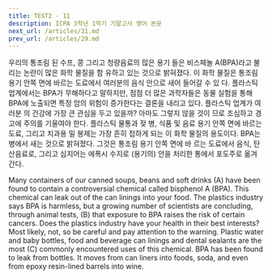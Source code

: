 ```yaml
---
title: TEST2 - 11
description: ICPA 3학년 1학기 기말고사 영어 본문
next_url: /articles/31.md
prev_url: /articles/29.md
---
```


우리의 통조림 된 수프, 콩 그리고 청량음료의 많은 용기 들은 비스페놀 A(BPA)라고 불리는 논란이 많은 화학 물질을 함 유하고 있는 것으로 밝혀졌다. 이 화학 물질은 통조림 용기 안쪽 면에 바르는 도료에서 여러분의 음식 안으로 새어 들어갈 수 있 다. 플라스틱 업계에서는 BPA가 무해하다고 말하지만, 점점 더 많은 과학자들은 동물 실험을 통해 BPA에 노출되면 특정 암의 위험이 증가한다는 결론을 내리고 있다. 플라스틱 업계가 여러분 의 건강에 가장 큰 관심을 두고 있을까? 아마도 그렇지 않을 것이 므로 조심하고 경고에 주의를 기울여야 한다. 플라스틱 물통과 젖 병, 식품 및 음료 용기 안쪽 면에 바르는 도료, 그리고 치과용 밀 봉제는 가장 흔히 접하게 되는 이 화학 물질의 용도이다. BPA는 병에서 새는 것으로 밝혀졌다. 그것은 통조림 용기 안쪽 면에 바 르는 도료에서 음식, 탄산음료로, 그리고 심지어는 에폭시 수지로 (용기의) 안을 처리한 통에서 포도주로 옮겨 간다.

Many containers of our canned soups, beans and soft drinks (A) have been found to contain a controversial chemical called bisphenol A (BPA). This chemical can leak out of the can linings into your food. The plastics industry says BPA is harmless, but a growing number of scientists are concluding, through animal tests, (B) that exposure to BPA raises the risk of certain cancers. Does the plastics industry have your health in their best interests? Most likely, not, so be careful and pay attention to the warning. Plastic water and baby bottles, food and beverage can linings and dental sealants are the most (C) commonly encountered uses of this chemical. BPA has been found to leak from bottles. It moves from can liners into foods, soda, and even from epoxy resin-lined barrels into wine.
